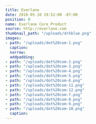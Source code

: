 ```yaml
---
title: Everlane
date: 2018-05-10 19:52:00 -07:00
position: 0
name: Everlane Core Product
source: http://everlane.com
thumbnail_path: "/uploads/drkblue.png"
images:
- path: "/uploads/dot%20com-1.png"
  caption: 
  narrow: 
  addpadding: 
- path: "/uploads/dot%20com-2.png"
- path: "/uploads/dot%20com-3.png"
- path: "/uploads/dot%20com-4.png"
- path: "/uploads/dot%20com-5.png"
- path: "/uploads/dot%20com-6.png"
- path: "/uploads/dot%20com-11.png"
- path: "/uploads/dot%20com-12.png"
- path: "/uploads/dot%20com-7.png"
- path: "/uploads/dot%20com-8.png"
- path: "/uploads/dot%20com-9.png"
- path: "/uploads/dot%20com-10.png"
  caption: 
---
```


